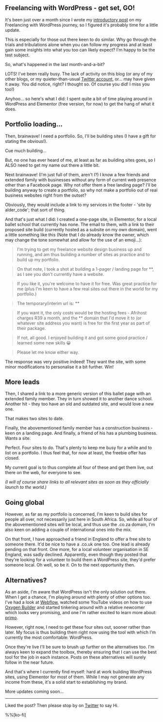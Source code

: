 ## Freelancing with WordPress - get set, GO!

It's been just over a month since I wrote my [introductory post](https://blog.aldercode.com/freelancing-with-wordpress-an-introduction) on my Freelancing with WordPress journey, so I figured it's probably time for a little update. 

This is especially for those out there keen to do similar. Why go through the trials and tribulations alone when you can follow my progress and at least gain some insights into what you too can likely expect? I'm happy to be the test subject.

So, what's happened in the last month-and-a-bit?

LOTS! I've been really busy. The lack of activity on this blog (or any of my other blogs, or my quieter-than-usual [Twitter account](https://twitter.com/aldercode), or... may have given it away. You did notice, right? I thought so. Of course you did! I miss you too!)

Anyhoo... so here's what I did: I spent quite a bit of time playing around in WordPress and Elementor (free version, for now) to get the hang of what it does.

## Portfolio loading... ##

Then, brainwave! I need a portfolio. So, I'll be building sites (I have a gift for stating the obvious!). 

Cue much building...

But, no one has ever heard of me, at least as far as building sites goes, so I ALSO need to get my name out there a little bit.

Next brainwave! (I'm just full of them, aren't I?) I know a few friends and extended family with businesses without any form of current web presence other than a Facebook page. Why not offer them a free landing page? I'll be building anyway to create a portfolio, so why not make a portfolio out of real business websites right from the outset? 

Obviously, they would include a link to my services in the footer - 'site by alder_code'; that sort of thing.

And that's just what I did:
I created a one-page site, in Elementor, for a local ballet school that currently has none. The email to them, with a link to their proposed site build (currently hosted as a subsite on my own domain), went a little something like this (Note that I do already know the owner, which may change the tone somewhat and allow for the use of an emoji...):

> I'm trying to get my freelance website design business up and running, and am thus building a number of sites as practice and to build up my portfolio.

>On that note, I took a shot at building a 1-pager / landing page for **, as I see you don't currently have a website.

>If you like it, you're welcome to have it for free. Was great practice for me (plus I'm keen to have a few real sites out there in the world for my portfolio.)

>The temporary/interim url is: **

>If you want it, the only costs would be the hosting fees - Afrihost charges R39 a month, and the ** domain that I'd move it to (or whatever site address you want) is free for the first year as part of their package.

>If not, all good. I enjoyed building it and got some good practice / learned some new skills 😀

>Please let me know either way.

The response was very positive indeed! They want the site, with some minor modifications to personalise it a bit further. Win!

## More leads ##

Then, I shared a link to a more generic version of this ballet page with an extended family member. They in turn showed it to another dance school. Another hit - they too have an old and outdated site, and would love a new one.

That makes two sites to date.

Finally, the abovementioned family member has a construction business - keen on a landing page. And finally, a friend of his has a plumbing business. Wants a site.

Perfect. Four sites to do. That's plenty to keep me busy for a while and to list on a portfolio. I thus feel that, for now at least, the freebie offer has closed.

My current goal is to thus complete all four of these and get them live, out there on the web, for everyone to see. 

*(I will of course share links to all relevant sites as soon as they officially launch to the world.)*

## Going global ##

However, as far as my portfolio is concerned, I'm keen to build sites for people all over, not necessarily just here in South Africa. So, while all four of the abovementioned sites will be local, and thus use the .co.za domain, I'm also keen on adding a couple of international ones into the mix.

On that front, I have approached a friend in England to offer a free site to someone there. It'd be nice to have a .co.uk one too. One lead is already pending on that front. One more, for a local volunteer organisation in SE England, was sadly declined. Apparently, even though they posted that they're looking for a volunteer to build them a WordPress site, they'd prefer someone local. Oh well, so be it. On to the next opportunity then.

## Alternatives? ##

As an aside, I'm aware that WordPress isn't the only solution out there. When I get a chance, I'm playing around with plenty of other options too. I've had a look at [Webflow](https://webflow.com/), watched some YouTube videos on how to use [Oxygen Builder](https://oxygenbuilder.com/) and started tinkering around with a relative newcomer which looks very promising, and one I'm rather excited to learn more about: [primo](https://primo.so/).

However, right now, I need to get these four sites out, sooner rather than later. My focus is thus building them right now using the tool with which I'm currently the most comfortable: WordPress. 

Once they're live I'll be sure to brush up further on the alternatives too. I'm always keen to expand the toolbox, thereby ensuring that I can use the best tool for the job in each instance. Posts on these alternatives will surely follow in the near future.

And that's where I currently find myself: hard at work building WordPress sites, using Elementor for most of them. While I may not generate any income from these, it's a solid start to establishing my brand.

More updates coming soon...

---
Liked the post? Then please stop by on [Twitter](https://twitter.com/aldercode) to say Hi. 

%%[ko-fi]